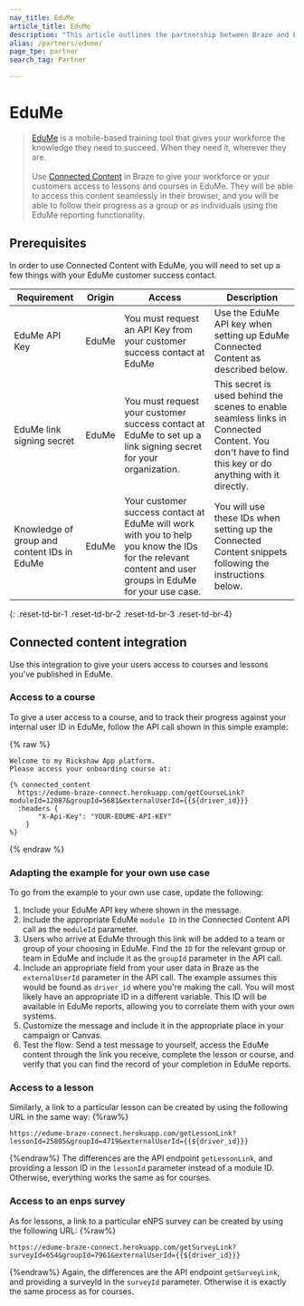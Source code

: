 ```yaml
---
nav_title: EduMe
article_title: EduMe
description: "This article outlines the partnership between Braze and EduMe, a mobile-based training tool that allows you to give your workforce or customers access to lessons and courses created in EduMe. They will be able to access this content seamlessly in their browser, and you will be able to follow their progress as a group or as individuals using the EduMe reporting functionality."
alias: /partners/edume/
page_tpe: partner
search_tag: Partner

---
```


# EduMe

> [EduMe](https://edume.com) is a mobile-based training tool that gives your workforce the knowledge they need to succeed. When they need it, wherever they are. <br><br>Use [Connected Content]({{site.baseurl}}/user_guide/personalization_and_dynamic_content/connected_content/about_connected_content/#about-connected-content) in Braze to give your workforce or your customers access to lessons and courses in EduMe. They will be able to access this content seamlessly in their browser, and you will be able to follow their progress as a group or as individuals using the EduMe reporting functionality.

## Prerequisites

In order to use Connected Content with EduMe, you will need to set up a few things with your EduMe customer success contact.

| Requirement | Origin | Access | Description |
|---|---|---|---|
| EduMe API Key | EduMe | You must request an API Key from your customer success contact at EduMe | Use the EduMe API key when setting up EduMe Connected Content as described below. |
| EduMe link signing secret | EduMe | You must request your customer success contact at EduMe to set up a link signing secret for your organization. | This secret is used behind the scenes to enable seamless links in Connected Content. You don't have to find this key or do anything with it directly. |
| Knowledge of group and content IDs in EduMe | EduMe | Your customer success contact at EduMe will work with you to help you know the IDs for the relevant content and user groups in EduMe for your use case. | You will use these IDs when setting up the Connected Content snippets following the instructions below. |
{: .reset-td-br-1 .reset-td-br-2 .reset-td-br-3  .reset-td-br-4}

## Connected content integration

Use this integration to give your users access to courses and lessons you've published in EduMe.

### Access to a course

To give a user access to a course, and to track their progress against your internal user ID in EduMe, follow the API call shown in this simple example:

{% raw %}
```
Welcome to my Rickshaw App platform.
Please access your onboarding course at:

{% connected_content
  https://edume-braze-connect.herokuapp.com/getCourseLink?moduleId=12087&groupId=5681&externalUserId={{${driver_id}}}
  :headers {
       "X-Api-Key": "YOUR-EDUME-API-KEY"
 	}
%}
```
{% endraw %}

### Adapting the example for your own use case

To go from the example to your own use case, update the following:
1. Include your EduMe API key where shown in the message.
2. Include the appropriate EduMe `module ID` in the Connected Content API call as the `moduleId` parameter.
3. Users who arrive at EduMe through this link will be added to a team or group of your choosing in EduMe. Find the `ID` for the relevant group or team in EduMe and include it as the `groupId` parameter in the API call.
4. Include an appropriate field from your user data in Braze as the `externalUserId` parameter in the API call. The example assumes this would be found as `driver_id` where you're making the call. You will most likely have an appropriate ID in a different variable. This ID will be available in EduMe reports, allowing you to correlate them with your own systems.
5. Customize the message and include it in the appropriate place in your campaign or Canvas.
6. Test the flow: Send a test message to yourself, access the EduMe content through the link you receive, complete the lesson or course, and verify that you can find the record of your completion in EduMe reports.

### Access to a lesson

Similarly, a link to a particular lesson can be created by using the following URL in the same way:
{%raw%}
```
https://edume-braze-connect.herokuapp.com/getLessonLink?lessonId=25805&groupId=4719&externalUserId={{${driver_id}}}
```
{%endraw%}
The differences are the API endpoint `getLessonLink`, and providing a lesson ID in the `lessonId` parameter instead of a module ID. Otherwise, everything works the same as for courses.

### Access to an enps survey

As for lessons, a link to a particular eNPS survey can be created by using the following URL:
{%raw%}
```
https://edume-braze-connect.herokuapp.com/getSurveyLink?surveyId=654&groupId=7961&externalUserId={{${driver_id}}}
```
{%endraw%}
Again, the differences are the API endpoint `getSurveyLink`, and providing a surveyId in the `surveyId` parameter. Otherwise it is exactly the same process as for courses.
